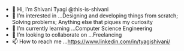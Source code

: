 - 👋 Hi, I’m Shivani Tyagi @this-is-shivani
- 👀 I’m interested in ...Designing and developing things from scratch; Solving problems; Anything else that piques my curiosity
- 🌱 I’m currently learning ...Computer Science Engineering
- 💞️ I’m looking to collaborate on ...Freelancing
- 📫 How to reach me ...https://www.linkedin.com/in/tyagishivani/
